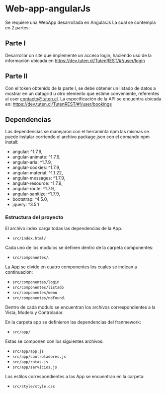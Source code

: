 
# Web-app-angularJs

Se requiere una WebApp desarrollada en AngularJs La cual se contempla en 2 partes:

## Parte I

Desarrollar un site que implemente un acceso login, haciendo uso de la información ubicada en https://dev.tuten.cl/TutenREST/#!/user/login

## Parte II

Con el token obtenido de la parte I, se debe obtener un listado de datos a mostrar en un
datagrid u otro elemento que estime conveniente, referentes al user contacto@tuten.cl.
La especificación de la API se encuentra ubicada en:
https://dev.tuten.cl/TutenREST/#!/user/bookings


## Dependencias

Las dependencias se manejaron con el herraminta npm las mismas se puede instalar corriendo el archivo package.json con el comando npm install:

* angular: ^1.7.9,
* angular-animate: ^1.7.9,
* angular-aria: ^1.7.9,
* angular-cookies: ^1.7.9,
* angular-material: ^1.1.22,
* angular-messages: ^1.7.9,
* angular-resource: ^1.7.9,
* angular-route: ^1.7.9,
* angular-sanitize: ^1.7.9,
* bootstrap: ^4.5.0,
* jquery: ^3.5.1

### Estructura del proyecto

El archivo index carga todas las dependencias de la App.

* `src/index.html/`

Cada uno de los modulos se definen dentro de la carpeta componentes:

* `src/componentes/`.

La App se divide en cuatro componentes los cuales se indican a continuación:

* `src/componentes/login`
* `src/componentes/listado`
* `src/componentes/menu`
* `src/componentes/noFound`.

Dentro de cada modulo se encuentran los archivos correspondientes a la Vista, Modelo y Controlador.

En la carpeta app se definieron las dependencias del franmework:

* `src/app/`

Estas se componen con los siguientes archivos:

* `src/app/app.js`
* `src/app/controladores.js`
* `src/app/rutas.js`
* `src/app/servicios.js`

Los estilos correspondientes a las App se encuentran en la carpeta:

* `src/style/style.css`




